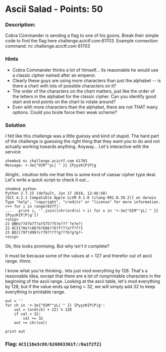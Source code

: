 # Ascii Salad - Points: 50

### Description:

Cobra Commander is sending a flag to one of his goons. Break their simple code to find the flag here challenge.acictf.com:61703.
Example connection command: nc challenge.acictf.com 61703

### Hints

 - Cobra Commander thinks a lot of himself... its reasonable he would use a classic cipher named after an emperor.
 - Clearly these guys are using more characters than just the alphabet -- is there a chart with lots of possible characters on it?
 - The order of the characters on the chart matters, just like the order of the letters in the alphabet for the classic cipher. Can you identify good start and end points on the chart to rotate around?
 - Even with more characters than the alphabet, there are not THAT many options. Could you brute force their weak scheme?

### Solution

I felt like this challenge was a little guessy and kind of stupid. The hard part of the challenge is guessing the right thing that they want you to do and not actually working towards anything. Anyway... Let's interactive with the service:

    shombo$ nc challenge.acictf.com 61703
    Message: +-3e{"O}M""yL| " }} {PyyzK{P|P|g

Alright.. intuition tells me that this is some kind of caesar cipher type deal. Let's write a quick script to check it out...

    shombo$ python
    Python 2.7.15 (default, Jun 17 2018, 12:46:58) 
    [GCC 4.2.1 Compatible Apple LLVM 9.1.0 (clang-902.0.39.2)] on darwin
    Type "help", "copyright", "credits" or "license" for more information.
    >>> for i in range(0xff):
    ...   print i, ''.join([chr(ord(x) + i) for x in '+-3e{"O}M""yL| " }} {PyyzK{P|P|g'])
    <snip>
    21 @BHz?7d?b77?a?575??5?e???`?e?e?|
    22 ACI{?8e?c88?b?686??6?f???a?f?f?}
    23 BDJ|?9f?d99?c?797??7?g???b?g?g?~
    <snip>

Ok, this looks promising. But why isn't it complete?

It must be because some of the values at > 127 and therefor out of ascii range. Hmm.

I know what you're thinking.. lets just mod everything by 128. That's a reasonable idea, except that there are a lot of nonprintable characters in the beginning of the ascii range. Looking at the ascii table, let's mod everything by 128, but if the value ends up being < 32, we will simply add 32 to keep everything in printable range.

    out = ''
    for ch in '+-3e{"O}M""yL| " }} {PyyzK{P|P|g':
        val = (ord(ch) + 22) % 128
        if val < 32:
            val += 32
        out += chr(val)

    print out

### Flag: `ACI{18e3c88/b26863361f//0a1f2f2}`

